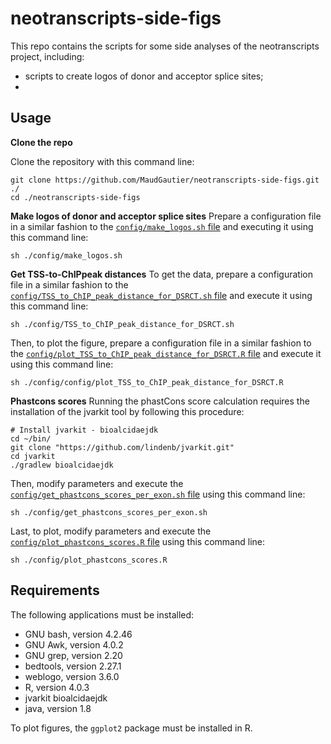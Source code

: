 # neotranscripts-side-figs

This repo contains the scripts for some side analyses of the neotranscripts project, including:

* scripts to create logos of donor and acceptor splice sites;
* 


## Usage

**Clone the repo**

Clone the repository with this command line:
```
git clone https://github.com/MaudGautier/neotranscripts-side-figs.git ./
cd ./neotranscripts-side-figs
```

**Make logos of donor and acceptor splice sites**
Prepare a configuration file in a similar fashion to the [``config/make_logos.sh`` file](https://github.com/MaudGautier/neotranscripts-side-figs/tree/main/config/make_logos.sh) and executing it using this command line:
```
sh ./config/make_logos.sh
```

**Get TSS-to-ChIPpeak distances**
To get the data, prepare a configuration file in a similar fashion to the [``config/TSS_to_ChIP_peak_distance_for_DSRCT.sh`` file](https://github.com/MaudGautier/neotranscripts-side-figs/tree/main/config/TSS_to_ChIP_peak_distance_for_DSRCT.sh) and execute it using this command line:
```
sh ./config/TSS_to_ChIP_peak_distance_for_DSRCT.sh
```

Then, to plot the figure, prepare a configuration file in a similar fashion to the [``config/plot_TSS_to_ChIP_peak_distance_for_DSRCT.R`` file](https://github.com/MaudGautier/neotranscripts-side-figs/tree/main/config/plot_TSS_to_ChIP_peak_distance_for_DSRCT.R) and execute it using this command line:
```
sh ./config/config/plot_TSS_to_ChIP_peak_distance_for_DSRCT.R
```

**Phastcons scores**
Running the phastCons score calculation requires the installation of the jvarkit tool by following this procedure:
```
# Install jvarkit - bioalcidaejdk
cd ~/bin/
git clone "https://github.com/lindenb/jvarkit.git"
cd jvarkit
./gradlew bioalcidaejdk
```

Then, modify parameters and execute the [``config/get_phastcons_scores_per_exon.sh`` file](https://github.com/MaudGautier/neotranscripts-side-figs/tree/main/config/get_phastcons_scores_per_exon.sh) using this command line:
```
sh ./config/get_phastcons_scores_per_exon.sh
```

Last, to plot, modify parameters and execute the [``config/plot_phastcons_scores.R`` file](https://github.com/MaudGautier/neotranscripts-side-figs/tree/main/config/plot_phastcons_scores.R) using this command line:
```
sh ./config/plot_phastcons_scores.R
```



## Requirements

The following applications must be installed: 

* GNU bash, version 4.2.46
* GNU Awk, version 4.0.2
* GNU grep, version 2.20
* bedtools, version 2.27.1
* weblogo, version 3.6.0
* R, version 4.0.3
* jvarkit bioalcidaejdk
* java, version 1.8

To plot figures, the `ggplot2` package must be installed in R.



